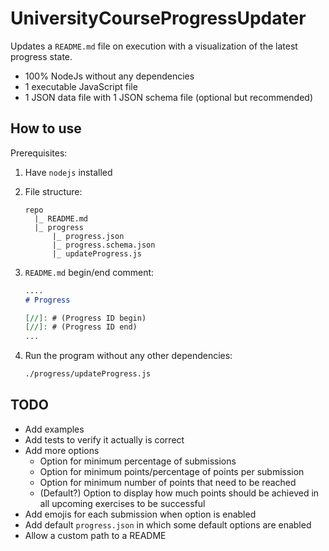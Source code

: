 # UniversityCourseProgressUpdater

Updates a `README.md` file on execution with a visualization of the latest progress state.

- 100% NodeJs without any dependencies
- 1 executable JavaScript file
- 1 JSON data file with 1 JSON schema file (optional but recommended)

## How to use

Prerequisites:

1. Have `nodejs` installed

2. File structure:

   ```text
   repo
     |_ README.md
     |_ progress
         |_ progress.json
         |_ progress.schema.json
         |_ updateProgress.js
   ```

3. `README.md` begin/end comment:

   ```markdown
   ....
   # Progress

   [//]: # (Progress ID begin)
   [//]: # (Progress ID end)
   ...
   ```

4. Run the program without any other dependencies:

   ```sh
   ./progress/updateProgress.js
   ```

## TODO

- Add examples
- Add tests to verify it actually is correct
- Add more options
  - Option for minimum percentage of submissions
  - Option for minimum points/percentage of points per submission
  - Option for minimum number of points that need to be reached
  - (Default?) Option to display how much points should be achieved in all upcoming exercises to be successful
- Add emojis for each submission when option is enabled
- Add default `progress.json` in which some default options are enabled
- Allow a custom path to a README
